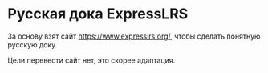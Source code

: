 # Русская дока ExpressLRS
За основу взят сайт https://www.expresslrs.org/, чтобы сделать понятную русскую доку.

Цели перевести сайт нет, это скорее адаптация.

